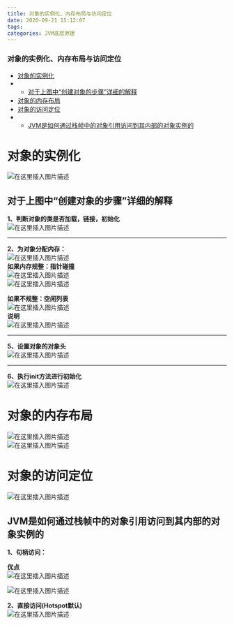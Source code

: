 ```yaml
---
title: 对象的实例化、内存布局与访问定位
date: 2020-09-21 15:12:07
tags: 
categories: JVM底层原理
---
```


<!--more-->

### 对象的实例化、内存布局与访问定位

- [对象的实例化](#_2)
- - [对于上图中“创建对象的步骤”详细的解释](#_6)
- [对象的内存布局](#_34)
- [对象的访问定位](#_39)
- - [JVM是如何通过栈帧中的对象引用访问到其内部的对象实例的](#JVM_43)

# 对象的实例化

![在这里插入图片描述](https://img-blog.csdnimg.cn/20200921144319692.png?x-oss-process=image/watermark,type_ZmFuZ3poZW5naGVpdGk,shadow_10,text_aHR0cHM6Ly9ibG9nLmNzZG4ubmV0L3FxXzIxMDQwNTU5,size_16,color_FFFFFF,t_70#pic_center)

## 对于上图中“创建对象的步骤”详细的解释

**1、判断对象的类是否加载，链接，初始化**  
![在这里插入图片描述](https://img-blog.csdnimg.cn/20200921144933307.png#pic_center)

---

**2、为对象分配内存：**  
![在这里插入图片描述](https://img-blog.csdnimg.cn/2020092114502524.png#pic_center)  
**如果内存规整：指针碰撞**  
![在这里插入图片描述](https://img-blog.csdnimg.cn/20200921145154160.png?x-oss-process=image/watermark,type_ZmFuZ3poZW5naGVpdGk,shadow_10,text_aHR0cHM6Ly9ibG9nLmNzZG4ubmV0L3FxXzIxMDQwNTU5,size_16,color_FFFFFF,t_70#pic_center)  
![在这里插入图片描述](https://img-blog.csdnimg.cn/20200921145850900.png?x-oss-process=image/watermark,type_ZmFuZ3poZW5naGVpdGk,shadow_10,text_aHR0cHM6Ly9ibG9nLmNzZG4ubmV0L3FxXzIxMDQwNTU5,size_16,color_FFFFFF,t_70#pic_center)

**如果不规整：空闲列表**  
![在这里插入图片描述](https://img-blog.csdnimg.cn/2020092114593560.png#pic_center)  
**说明**  
![在这里插入图片描述](https://img-blog.csdnimg.cn/20200921150046534.png#pic_center)

---

**5、设置对象的对象头**  
![在这里插入图片描述](https://img-blog.csdnimg.cn/20200921150252242.png#pic_center)

---

**6、执行init方法进行初始化**  
![在这里插入图片描述](https://img-blog.csdnimg.cn/20200921150318580.png#pic_center)

# 对象的内存布局

![在这里插入图片描述](https://img-blog.csdnimg.cn/20200921150518617.png?x-oss-process=image/watermark,type_ZmFuZ3poZW5naGVpdGk,shadow_10,text_aHR0cHM6Ly9ibG9nLmNzZG4ubmV0L3FxXzIxMDQwNTU5,size_16,color_FFFFFF,t_70#pic_center)  
![在这里插入图片描述](https://img-blog.csdnimg.cn/20200921150552870.png?x-oss-process=image/watermark,type_ZmFuZ3poZW5naGVpdGk,shadow_10,text_aHR0cHM6Ly9ibG9nLmNzZG4ubmV0L3FxXzIxMDQwNTU5,size_16,color_FFFFFF,t_70#pic_center)

# 对象的访问定位

![在这里插入图片描述](https://img-blog.csdnimg.cn/20200921150733747.png?x-oss-process=image/watermark,type_ZmFuZ3poZW5naGVpdGk,shadow_10,text_aHR0cHM6Ly9ibG9nLmNzZG4ubmV0L3FxXzIxMDQwNTU5,size_16,color_FFFFFF,t_70#pic_center)

## JVM是如何通过栈帧中的对象引用访问到其内部的对象实例的

**1、句柄访问：**

**优点**  
![在这里插入图片描述](https://img-blog.csdnimg.cn/20200921151102652.png#pic_center)

![在这里插入图片描述](https://img-blog.csdnimg.cn/20200921150856370.png?x-oss-process=image/watermark,type_ZmFuZ3poZW5naGVpdGk,shadow_10,text_aHR0cHM6Ly9ibG9nLmNzZG4ubmV0L3FxXzIxMDQwNTU5,size_16,color_FFFFFF,t_70#pic_center)

**2、直接访问\(Hotspot默认\)**  
![在这里插入图片描述](https://img-blog.csdnimg.cn/20200921150947758.png?x-oss-process=image/watermark,type_ZmFuZ3poZW5naGVpdGk,shadow_10,text_aHR0cHM6Ly9ibG9nLmNzZG4ubmV0L3FxXzIxMDQwNTU5,size_16,color_FFFFFF,t_70#pic_center)